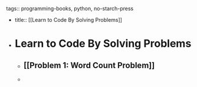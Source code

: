 tags:: programming-books, python, no-starch-press

- title:: [[Learn to Code By Solving Problems]]
- # Learn to Code By Solving Problems
	- ## [[Problem 1: Word Count Problem]]
	-